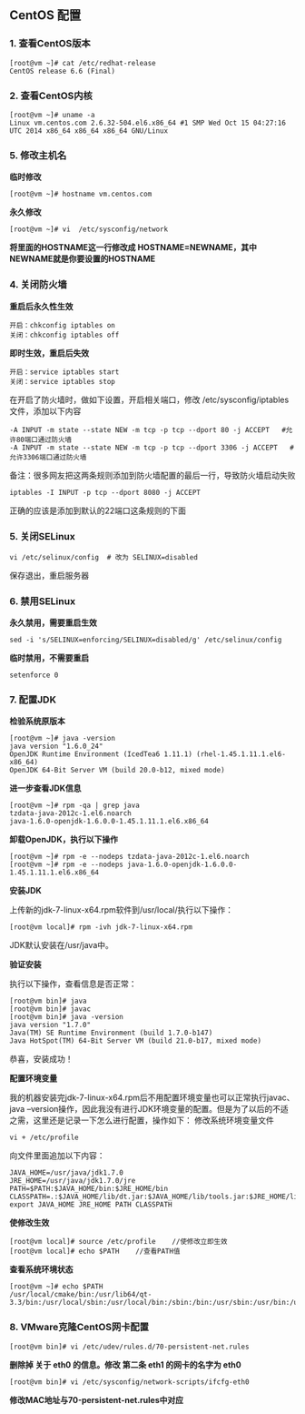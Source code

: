 ## CentOS 配置 ##

### 1. 查看CentOS版本 

    [root@vm ~]# cat /etc/redhat-release
    CentOS release 6.6 (Final)

### 2. 查看CentOS内核

	[root@vm ~]# uname -a
	Linux vm.centos.com 2.6.32-504.el6.x86_64 #1 SMP Wed Oct 15 04:27:16 UTC 2014 x86_64 x86_64 x86_64 GNU/Linux
	
### 5. 修改主机名
**临时修改**

	[root@vm ~]# hostname vm.centos.com

**永久修改**

	[root@vm ~]# vi  /etc/sysconfig/network
	
**将里面的HOSTNAME这一行修改成 HOSTNAME=NEWNAME，其中NEWNAME就是你要设置的HOSTNAME**
	
### 4. 关闭防火墙
**重启后永久性生效**

    开启：chkconfig iptables on
    关闭：chkconfig iptables off
**即时生效，重启后失效**
	
	开启：service iptables start
	关闭：service iptables stop

在开启了防火墙时，做如下设置，开启相关端口，修改 /etc/sysconfig/iptables 文件，添加以下内容

	-A INPUT -m state --state NEW -m tcp -p tcp --dport 80 -j ACCEPT   #允许80端口通过防火墙
	-A INPUT -m state --state NEW -m tcp -p tcp --dport 3306 -j ACCEPT   #允许3306端口通过防火墙

备注：很多网友把这两条规则添加到防火墙配置的最后一行，导致防火墙启动失败

	iptables -I INPUT -p tcp --dport 8080 -j ACCEPT

正确的应该是添加到默认的22端口这条规则的下面
 
### 5. 关闭SELinux

	vi /etc/selinux/config  # 改为 SELINUX=disabled
保存退出，重启服务器
 
### 6. 禁用SELinux
**永久禁用，需要重启生效**

	sed -i 's/SELINUX=enforcing/SELINUX=disabled/g' /etc/selinux/config

**临时禁用，不需要重启**

	setenforce 0

### 7. 配置JDK
**检验系统原版本**

	[root@vm ~]# java -version
	java version "1.6.0_24"
	OpenJDK Runtime Environment (IcedTea6 1.11.1) (rhel-1.45.1.11.1.el6-x86_64)
	OpenJDK 64-Bit Server VM (build 20.0-b12, mixed mode)

**进一步查看JDK信息**

	[root@vm ~]# rpm -qa | grep java
	tzdata-java-2012c-1.el6.noarch
	java-1.6.0-openjdk-1.6.0.0-1.45.1.11.1.el6.x86_64

**卸载OpenJDK，执行以下操作**

	[root@vm ~]# rpm -e --nodeps tzdata-java-2012c-1.el6.noarch
	[root@vm ~]# rpm -e --nodeps java-1.6.0-openjdk-1.6.0.0-1.45.1.11.1.el6.x86_64

**安装JDK**

上传新的jdk-7-linux-x64.rpm软件到/usr/local/执行以下操作：

	[root@vm local]# rpm -ivh jdk-7-linux-x64.rpm

JDK默认安装在/usr/java中。

**验证安装**

执行以下操作，查看信息是否正常：

	[root@vm bin]# java
	[root@vm bin]# javac
	[root@vm bin]# java -version
	java version "1.7.0"
	Java(TM) SE Runtime Environment (build 1.7.0-b147)
	Java HotSpot(TM) 64-Bit Server VM (build 21.0-b17, mixed mode)
	
恭喜，安装成功！

**配置环境变量**

我的机器安装完jdk-7-linux-x64.rpm后不用配置环境变量也可以正常执行javac、java –version操作，因此我没有进行JDK环境变量的配置。但是为了以后的不适之需，这里还是记录一下怎么进行配置，操作如下： 
修改系统环境变量文件

	vi + /etc/profile

向文件里面追加以下内容：

	JAVA_HOME=/usr/java/jdk1.7.0
	JRE_HOME=/usr/java/jdk1.7.0/jre
	PATH=$PATH:$JAVA_HOME/bin:$JRE_HOME/bin
	CLASSPATH=.:$JAVA_HOME/lib/dt.jar:$JAVA_HOME/lib/tools.jar:$JRE_HOME/lib
	export JAVA_HOME JRE_HOME PATH CLASSPATH

**使修改生效**

	[root@vm local]# source /etc/profile    //使修改立即生效 
	[root@vm local]# echo $PATH    //查看PATH值

**查看系统环境状态**

	[root@vm ~]# echo $PATH
	/usr/local/cmake/bin:/usr/lib64/qt-3.3/bin:/usr/local/sbin:/usr/local/bin:/sbin:/bin:/usr/sbin:/usr/bin:/usr/java/jdk1.7.0/bin:/usr/java/jdk1.7.0/jre/bin:/root/bin
	
### 8. VMware克隆CentOS网卡配置

	[root@vm bin]# vi /etc/udev/rules.d/70-persistent-net.rules
**删除掉 关于 eth0 的信息。修改 第二条 eth1 的网卡的名字为 eth0**

	[root@vm bin]# vi /etc/sysconfig/network-scripts/ifcfg-eth0
**修改MAC地址与70-persistent-net.rules中对应**